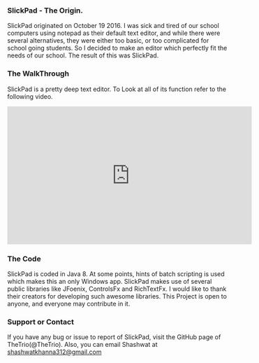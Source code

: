 ### SlickPad - The Origin.
SlickPad originated on October 19 2016. I was sick and tired of our school computers using notepad as their default text editor, and while there were several alternatives, they were either too basic, or too complicated for school going students. So I decided to make an editor which perfectly fit the needs of our school. The result of this was SlickPad. 

### The WalkThrough
SlickPad is a pretty deep text editor. To Look at all of its function refer to the following video.
<iframe width="560" height="315" src="https://www.youtube.com/embed/VMX9v3iGJ88" frameborder="0" allowfullscreen></iframe>

### The Code
SlickPad is coded in Java 8. At some points, hints of batch scripting is used which makes this an only Windows app. SlickPad makes use of several public libraries like JFoenix, ControlsFx and RichTextFx. I would like to thank their creators for developing such awesome libraries. This Project is open to anyone, and everyone may contribute in it.


### Support or Contact
If you have any bug or issue to report of SlickPad, visit the GitHub page of TheTrio(@TheTrio). Also, you can email Shashwat at shashwatkhanna312@gmail.com
